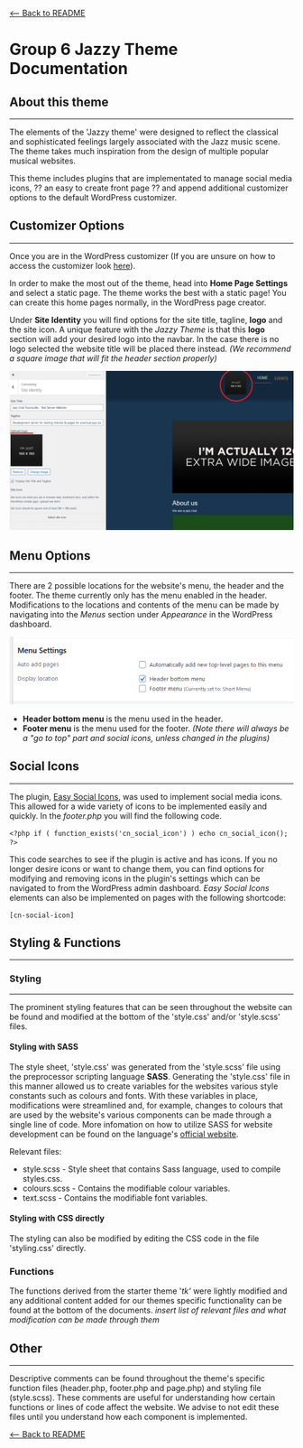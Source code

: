 [<-- Back to README](README.md)

# Group 6 Jazzy Theme Documentation
## About this theme

---

The elements of the 'Jazzy theme' were designed to reflect the classical and sophisticated feelings largely associated with the Jazz music scene. The theme takes much inspiration from the design of multiple popular musical websites. 

This theme includes plugins that are implementated to manage social media icons, ?? an easy to create front page ?? and append additional customizer options to the default WordPress customizer.

## Customizer Options

---

Once you are in the WordPress customizer (If you are unsure on how to access the customizer look [here](https://www.wpbeginner.com/beginners-guide/how-to-use-wordpress-theme-customizer/)).

In order to make the most out of the theme, head into **Home Page Settings** and select a static page. The theme works the best with a static page! You can create this home pages normally, in the WordPress page creator.

Under **Site Identity** you will find options for the site title, tagline, **logo** and the site icon. A unique feature with the *Jazzy Theme* is that this **logo** section will add your desired logo into the navbar. In the case there is no logo selected the website title will be placed there instead. *(We recommend a square image that will fit the header section properly)*

![Logo location in customizer and website](/images/logoimage.png)

## Menu Options

---
There are 2 possible locations for the website's menu, the header and the footer. The theme currently only has the menu enabled in the header. Modifications to the locations and contents of the menu can be made by navigating into the *Menus* section under *Appearance* in the WordPress dashboard.

![Location of menu settings](/images/menuimage.PNG)

- **Header bottom menu** is the menu used in the header.
- **Footer menu** is the menu used for the footer. *(Note there will always be a "go to top" part and social icons, unless changed in the plugins)*

## Social Icons

---

The plugin, [Easy Social Icons](https://en-au.wordpress.org/plugins/easy-social-icons/), was used to implement social media icons. This allowed for a wide variety of icons to be implemented easily and quickly. In the *footer.php* you will find the following code.

```
<?php if ( function_exists('cn_social_icon') ) echo cn_social_icon(); ?>
```

This code searches to see if the plugin is active and has icons. If you no longer desire icons or want to change them, you can find options for modifying and removing icons in the plugin's settings which can be navigated to from the WordPress admin dashboard. *Easy Social Icons* elements can also be implemented on pages with the following shortcode:

```
[cn-social-icon]
```

## Styling & Functions
---
### Styling
---
The prominent styling features that can be seen throughout the website can be found and modified at the bottom of the 'style.css' and/or 'style.scss' files.
#### Styling with SASS
The style sheet, 'style.css' was generated from the 'style.scss' file using the preprocessor scripting language **SASS**. Generating the 'style.css' file in this manner allowed us to create variables for the websites various style constants such as colours and fonts. With these variables in place, modifications were streamlined and, for example, changes to colours that are used by the website's various components can be made through a single line of code. More infomation on how to utilize SASS for website development can be found on the language's [official website](https://sass-lang.com/documentation).

Relevant files:
* style.scss - Style sheet that contains Sass language, used to compile styles.css.
* colours.scss - Contains the modifiable colour variables.
* text.scss - Contains the modifiable font variables.

#### Styling with CSS directly
The styling can also be modified by editing the CSS code in the file 'styling.css' directly.

### Functions
The functions derived from the starter theme '_tk'_ were lightly modified and any additional content added for our themes specific functionality can be found at the bottom of the documents. *insert list of relevant files and what modification can be made through them*

## Other  

---
Descriptive comments can be found throughout the theme's specific function files (header.php, footer.php and page.php) and styling file (style.scss). These comments are useful for understanding how certain functions or lines of code affect the website. We advise to not edit these files until you understand how each component is implemented.

[<-- Back to README](README.md)
